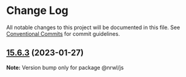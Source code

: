 # Change Log

All notable changes to this project will be documented in this file.
See [Conventional Commits](https://conventionalcommits.org) for commit guidelines.

## [15.6.3](https://github.com/nrwl/nx/compare/15.6.2...15.6.3) (2023-01-27)

**Note:** Version bump only for package @nrwl/js
